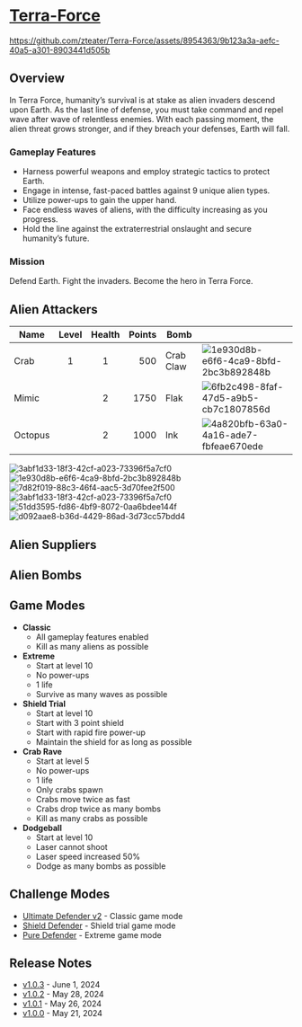 # [Terra-Force](https://gx.games/games/z23hhv)

https://github.com/zteater/Terra-Force/assets/8954363/9b123a3a-aefc-40a5-a301-8903441d505b

## Overview
In Terra Force, humanity’s survival is at stake as alien invaders descend upon Earth. As the last line of defense, you must take command and repel wave after wave of relentless enemies. With each passing moment, the alien threat grows stronger, and if they breach your defenses, Earth will fall.

### Gameplay Features
- Harness powerful weapons and employ strategic tactics to protect Earth.
- Engage in intense, fast-paced battles against 9 unique alien types.
- Utilize power-ups to gain the upper hand.
- Face endless waves of aliens, with the difficulty increasing as you progress.
- Hold the line against the extraterrestrial onslaught and secure humanity’s future.

### Mission
Defend Earth. Fight the invaders. Become the hero in Terra Force.

## Alien Attackers
| Name    | Level | Health | Points | Bomb      |    |
| ------- | :---: | :----: | -----: | --------- | -- |
| Crab    | 1     | 1      | 500    | Crab Claw | ![1e930d8b-e6f6-4ca9-8bfd-2bc3b892848b](https://github.com/zteater/Terra-Force/assets/8954363/4e6b9c0e-cc73-4f0a-b3ea-a4725dd773fa) |
| Mimic   |       | 2      | 1750   | Flak      | ![6fb2c498-8faf-47d5-a9b5-cb7c1807856d](https://github.com/zteater/Terra-Force/assets/8954363/3c08e0d1-7d22-453e-a260-8a79307d97be) | 
| Octopus |       | 2      | 1000   | Ink       | ![4a820bfb-63a0-4a16-ade7-fbfeae670ede](https://github.com/zteater/Terra-Force/assets/8954363/504428f2-e1ec-4d6e-ac8d-817f45e7ac2c) |




![3abf1d33-18f3-42cf-a023-73396f5a7cf0](https://github.com/zteater/Terra-Force/assets/8954363/38b6534d-9f22-460b-990f-cac351c85b05)
![1e930d8b-e6f6-4ca9-8bfd-2bc3b892848b](https://github.com/zteater/Terra-Force/assets/8954363/aa76c3fc-58aa-4485-9f93-494095b7689a)
![7d82f019-88c3-46f4-aac5-3d70fee2f500](https://github.com/zteater/Terra-Force/assets/8954363/018f2be4-8b47-4ba0-a7cc-418f57acc2a8)
![3abf1d33-18f3-42cf-a023-73396f5a7cf0](https://github.com/zteater/Terra-Force/assets/8954363/98a00dde-eac6-457d-9deb-d7a105ad2b84)
![51dd3595-fd86-4bf9-8072-0aa6bdee144f](https://github.com/zteater/Terra-Force/assets/8954363/eba7eb8c-57fb-43f5-9884-6bc3bde9de8d)
![d092aae8-b36d-4429-86ad-3d73cc57bdd4](https://github.com/zteater/Terra-Force/assets/8954363/f2827104-75d4-4862-ac85-5566c27bc537)

## Alien Suppliers

## Alien Bombs

## Game Modes
- **Classic**
  - All gameplay features enabled
  - Kill as many aliens as possible
- **Extreme**
  - Start at level 10
  - No power-ups
  - 1 life
  - Survive as many waves as possible
- **Shield Trial**
  - Start at level 10
  - Start with 3 point shield
  - Start with rapid fire power-up
  - Maintain the shield for as long as possible  
- **Crab Rave**
  - Start at level 5
  - No power-ups
  - 1 life
  - Only crabs spawn
  - Crabs move twice as fast
  - Crabs drop twice as many bombs
  - Kill as many crabs as possible 
- **Dodgeball**
  - Start at level 10
  - Laser cannot shoot
  - Laser speed increased 50%
  - Dodge as many bombs as possible  

## Challenge Modes
- [Ultimate Defender v2](https://gx.games/challenges/ga68ry/ultimate-defender-v2) - Classic game mode
- [Shield Defender](https://gx.games/challenges/2h623w/shield-defender) - Shield trial game mode
- [Pure Defender](https://gx.games/challenges/i7alew/pure-defender) - Extreme game mode
  
## Release Notes
- [v1.0.3](release-notes/v1.0.3.md) - June 1, 2024
- [v1.0.2](release-notes/v1.0.2.md) - May 28, 2024
- [v1.0.1](release-notes/v1.0.1.md) - May 26, 2024
- [v1.0.0](release-notes/v1.0.0.md) - May 21, 2024
